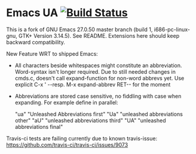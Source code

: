 Emacs UA [![Build Status](https://travis-ci.org/andreas-roehler/emacs-UA.svg?branch=master)](https://travis-ci.org/andreas-roehler/emacs-UA)
===

This is a fork of GNU Emacs 27.0.50 master branch (build 1, i686-pc-linux-gnu, GTK+ Version 3.14.5). See README.
Extensions here should keep backward compatibility.

New Feature WRT to shipped Emacs:

* All characters beside whitespaces might constitute an abbreviation.
  Word-syntax isn't longer required. Due to still needed changes in
  cmds.c, <SPACE> doesn't call expand-function for non-word abbrevs yet.
  Use explicit C-x ' --resp. M-x expand-abbrev RET-- for the moment

* Abbreviations are stored case sensitive, no fiddling with case when expanding.
  For example define in parallel:

  "ua" "Unleashed Abbreviations first"
  "Ua" "unleashed abbreviations other"
  "aU" "unleashed abbreviations third"
  "UA" "unleashed abbreviations final"

Travis-ci tests are failing currently due to known travis-issue:
https://github.com/travis-ci/travis-ci/issues/9073
